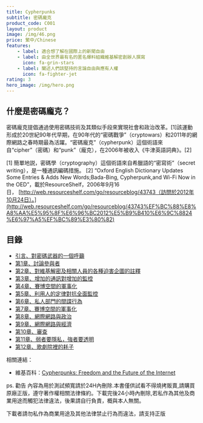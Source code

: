 ```yaml
---
title: Cypherpunks
subtitle: 密碼龐克
product_code: C001
layout: product
image: /img/46.png
price: 繁中/Chinese
features:
    - label: 適合想了解在國際上的新聞自由
    - label: 由全世界最有名的匿名爆料組織維基解密創辦人撰寫
      icon: fa-grin-stars
    - label: 闡述人們該堅持的言論自由與應有人權
      icon: fa-fighter-jet
rating: 3
hero_image: /img/hero.png
---
```


## 什麼是密碼龐克？

密碼龐克提倡通過使用密碼技術及其類似手段來實現社會和政治改革。[1]該運動形成於20世紀90年代早期，在90年代的“密碼戰爭”（cryptowars）和2011年的網際網路之春時期最為活躍。“密碼龐克”（cypherpunk）這個術語來自“cipher”（密碼）和“punk”（龐克），在2006年被收入《牛津英語詞典》。[2]

[1] 簡單地説，密碼學（cryptography）這個術語來自希臘語的“密寫術”（secret writing），是一種通訊編碼措施。 [2] “Oxford English Dictionary Updates Some Entries & Adds New Words;Bada-Bing, Cypherpunk,and Wi-Fi Now in the OED”，載於ResourceShelf，2006年9月16日， [http://web.resourceshelf.com/go/resourceblog/43743（訪問於2012年10月24日）。](http://web.resourceshelf.com/go/resourceblog/43743%EF%BC%88%E8%A8%AA%E5%95%8F%E6%96%BC2012%E5%B9%B410%E6%9C%8824%E6%97%A5%EF%BC%89%E3%80%82)

## 目錄

* [引言、對密碼武器的一個呼籲](https://github.com/cypherpunks-core/cyherpunksbook_zh/blob/master/%E5%BC%95%E8%A8%80%E3%80%81%E5%B0%8D%E5%AF%86%E7%A2%BC%E6%AD%A6%E5%99%A8%E7%9A%84%E4%B8%80%E5%80%8B%E5%91%BC%E7%B1%B2.md)
* [第1章、討論參與者](https://github.com/cypherpunks-core/cyherpunksbook_zh/blob/master/%E7%AC%AC1%E7%AB%A0.md)
* [第2章、對維基解密及相關人員的各種迫害企圖的註釋](https://github.com/cypherpunks-core/cyherpunksbook_zh/blob/master/%E7%AC%AC2%E7%AB%A0.md)
* [第3章、增加的通訊對增加的監控](https://github.com/cypherpunks-core/cyherpunksbook_zh/blob/master/%E7%AC%AC3%E7%AB%A0.md)
* [第4章、賽博空間的軍事化](https://github.com/cypherpunks-core/cyherpunksbook_zh/blob/master/%E7%AC%AC4%E7%AB%A0.md)
* [第5章、利用人的定律對抗全面監控](https://github.com/cypherpunks-core/cyherpunksbook_zh/blob/master/%E7%AC%AC5%E7%AB%A0.md)
* [第6章、私人部門的間諜行為](https://github.com/cypherpunks-core/cyherpunksbook_zh/blob/master/%E7%AC%AC6%E7%AB%A0.md)
* [第7章、賽博空間的軍事化](https://github.com/cypherpunks-core/cyherpunksbook_zh/blob/master/%E7%AC%AC7%E7%AB%A0.md)
* [第8章、網際網路與政治](https://github.com/cypherpunks-core/cyherpunksbook_zh/blob/master/%E7%AC%AC8%E7%AB%A0.md)
* [第9章、網際網路與經濟](https://github.com/cypherpunks-core/cyherpunksbook_zh/blob/master/%E7%AC%AC9%E7%AB%A0.md)
* [第10章、審查](https://github.com/cypherpunks-core/cyherpunksbook_zh/blob/master/%E7%AC%AC10%E7%AB%A0.md)
* [第11章、弱者要隱私，強者要透明](https://github.com/cypherpunks-core/cyherpunksbook_zh/blob/master/%E7%AC%AC11%E7%AB%A0.md)
* [第12章、歌劇院裡的耗子](https://github.com/cypherpunks-core/cyherpunksbook_zh/blob/master/%E7%AC%AC12%E7%AB%A0.md)

相關連結：

* 維基百科：[Cypherpunks: Freedom and the Future of the Internet](https://zh.wikipedia.org/wiki/%E5%8A%A0%E5%AF%86%E6%9C%8B%E5%85%8B)

ps. 勸告 內容為用於測試頻寬請於24H內刪除.本書僅供試看不得燒拷販賣,請購買原廠正版，遵守著作權相關法律條約。下載完後24小時內刪除,若私作為其他及商業用途而觸犯法律違法，後果請自行負責，概與本人無關。

下載者請勿私作為商業用途及其他法律禁止行為而違法，請支持正版 